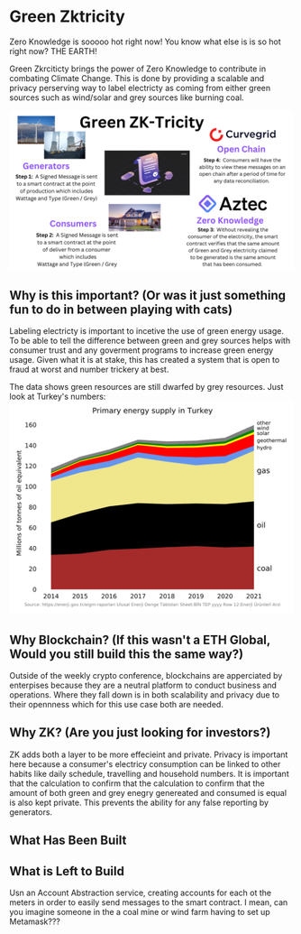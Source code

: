 # Green Zktricity 

Zero Knowledge is sooooo hot right now! You know what else is is so hot right now? THE EARTH! 

Green Zkrciticty brings the power of Zero Knowledge to contribute in combating Climate Change. This is done by providing a scalable and privacy
perserving way to label electricty as coming from either green sources such as wind/solar and grey sources like burning coal.

![Diagram Picture](/img/diagram2.png)


## Why is this important? (Or was it just something fun to do in between playing with cats)

Labeling electricty is important to incetive the use of green energy usage. To be able to tell the difference between green and grey sources helps with consumer trust and any goverment programs to increase green energy usage. Given what it is at stake, this has created a system that is open to fraud at worst and number trickery at best. 


The data shows green resources are still dwarfed by grey resources. Just look at Turkey's numbers: 
![Turkey Diagram](/img/Primary_energy_supply_in_Turkey.svg.png)


## Why Blockchain? (If this wasn't a ETH Global, Would you still build this the same way?)
Outside of the weekly crypto conference, blockchains are apperciated by enterpises because they are a neutral platform to conduct business and operations. Where they fall down is in both scalability and privacy due to their opennness which for this use case both are needed. 


## Why ZK? (Are you just looking for investors?)
ZK adds both a layer to be more effecieint and private. Privacy is important here because a consumer's electricy consumption can be linked to other habits like daily schedule, travelling and household numbers. It is important that the calculation to confirm that the calculation to confirm that the amount of both green and grey enegry genereated and consumed is equal is also kept private. This prevents the ability for any false reporting by generators. 



## What Has Been Built 

## What is Left to Build 
Usn an Account Abstraction service, creating accounts for each ot the meters in order to easily send messages to the smart contract. I mean, can you imagine someone in the a coal mine or wind farm having to set up Metamask??? 

